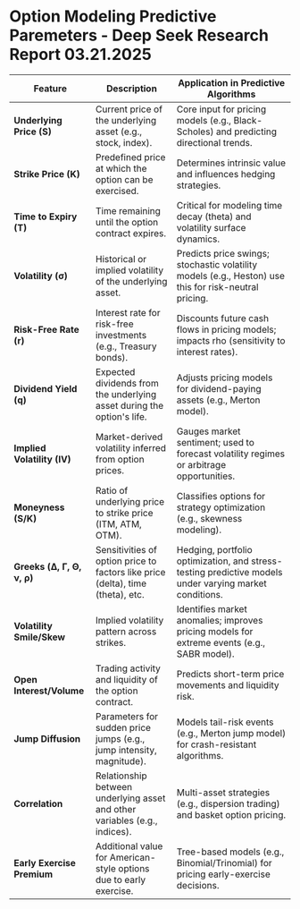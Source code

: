 # Option Modeling Predictive Paremeters - Deep Seek Research Report 03.21.2025  
| **Feature**               | **Description**                                                                 | **Application in Predictive Algorithms**                                                                 |
|---------------------------|---------------------------------------------------------------------------------|----------------------------------------------------------------------------------------------------------|
| **Underlying Price (S)**   | Current price of the underlying asset (e.g., stock, index).                     | Core input for pricing models (e.g., Black-Scholes) and predicting directional trends.                   |
| **Strike Price (K)**       | Predefined price at which the option can be exercised.                          | Determines intrinsic value and influences hedging strategies.                                            |
| **Time to Expiry (T)**     | Time remaining until the option contract expires.                               | Critical for modeling time decay (theta) and volatility surface dynamics.                                |
| **Volatility (σ)**         | Historical or implied volatility of the underlying asset.                      | Predicts price swings; stochastic volatility models (e.g., Heston) use this for risk-neutral pricing.    |
| **Risk-Free Rate (r)**     | Interest rate for risk-free investments (e.g., Treasury bonds).                 | Discounts future cash flows in pricing models; impacts rho (sensitivity to interest rates).               |
| **Dividend Yield (q)**     | Expected dividends from the underlying asset during the option's life.          | Adjusts pricing models for dividend-paying assets (e.g., Merton model).                                  |
| **Implied Volatility (IV)**| Market-derived volatility inferred from option prices.                          | Gauges market sentiment; used to forecast volatility regimes or arbitrage opportunities.                 |
| **Moneyness (S/K)**        | Ratio of underlying price to strike price (ITM, ATM, OTM).                      | Classifies options for strategy optimization (e.g., skewness modeling).                                  |
| **Greeks (Δ, Γ, Θ, ν, ρ)**| Sensitivities of option price to factors like price (delta), time (theta), etc. | Hedging, portfolio optimization, and stress-testing predictive models under varying market conditions.    |
| **Volatility Smile/Skew**  | Implied volatility pattern across strikes.                                      | Identifies market anomalies; improves pricing models for extreme events (e.g., SABR model).              |
| **Open Interest/Volume**   | Trading activity and liquidity of the option contract.                          | Predicts short-term price movements and liquidity risk.                                                  |
| **Jump Diffusion**         | Parameters for sudden price jumps (e.g., jump intensity, magnitude).            | Models tail-risk events (e.g., Merton jump model) for crash-resistant algorithms.                        |
| **Correlation**            | Relationship between underlying asset and other variables (e.g., indices).      | Multi-asset strategies (e.g., dispersion trading) and basket option pricing.                             |
| **Early Exercise Premium** | Additional value for American-style options due to early exercise.              | Tree-based models (e.g., Binomial/Trinomial) for pricing early-exercise decisions.                       |
